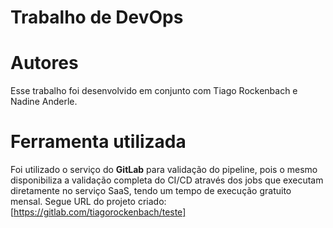 # Trabalho de DevOps
# Autores
Esse trabalho foi desenvolvido em conjunto com Tiago Rockenbach e Nadine Anderle.
# Ferramenta utilizada
Foi utilizado o serviço do **GitLab** para validação do pipeline, pois o mesmo disponibiliza a validação completa do CI/CD através dos jobs que executam diretamente no serviço SaaS, tendo um tempo de execução gratuito mensal. 
Segue URL do projeto criado: [https://gitlab.com/tiagorockenbach/teste]
